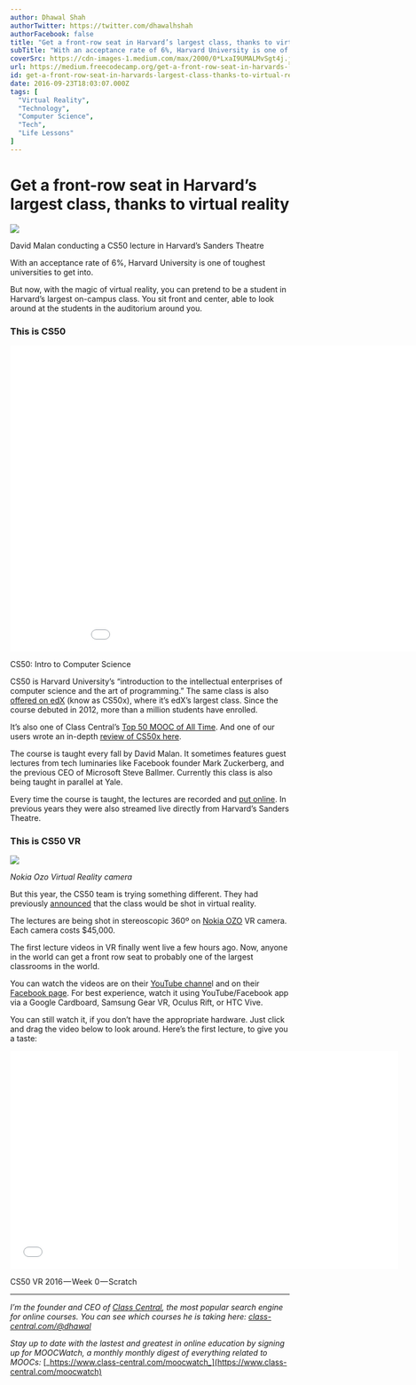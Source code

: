```yaml
---
author: Dhawal Shah
authorTwitter: https://twitter.com/dhawalhshah
authorFacebook: false
title: "Get a front-row seat in Harvard’s largest class, thanks to virtual reality"
subTitle: "With an acceptance rate of 6%, Harvard University is one of toughest universities to get into...."
coverSrc: https://cdn-images-1.medium.com/max/2000/0*LxaI9UMALMvSgt4j.jpg
url: https://medium.freecodecamp.org/get-a-front-row-seat-in-harvards-largest-class-thanks-to-virtual-reality-16970919ebb2
id: get-a-front-row-seat-in-harvards-largest-class-thanks-to-virtual-reality-16970919ebb2
date: 2016-09-23T18:03:07.000Z
tags: [
  "Virtual Reality",
  "Technology",
  "Computer Science",
  "Tech",
  "Life Lessons"
]
---
```

# Get a front-row seat in Harvard’s largest class, thanks to virtual reality







![](https://cdn-images-1.medium.com/max/2000/0*LxaI9UMALMvSgt4j.jpg)

David Malan conducting a CS50 lecture in Harvard’s Sanders Theatre







With an acceptance rate of 6%, Harvard University is one of toughest universities to get into.

But now, with the magic of virtual reality, you can pretend to be a student in Harvard’s largest on-campus class. You sit front and center, able to look around at the students in the auditorium around you.

### **This is CS50**









<iframe data-width="854" data-height="480" width="980" height="551" src="/media/db07c5541bd42a36679ec447dbd23f2a?postId=16970919ebb2" data-media-id="db07c5541bd42a36679ec447dbd23f2a" allowfullscreen="" frameborder="0"></iframe>



CS50: Intro to Computer Science







CS50 is Harvard University’s “introduction to the intellectual enterprises of computer science and the art of programming.” The same class is also [offered on edX](https://www.class-central.com/mooc/442/edx-cs50x-introduction-to-computer-science) (know as CS50x), where it’s edX’s largest class. Since the course debuted in 2012, more than a million students have enrolled.

It’s also one of Class Central’s [Top 50 MOOC of All Time](https://www.class-central.com/report/top-moocs/). And one of our users wrote an in-depth [review of CS50x here](https://www.class-central.com/report/review-david-malan-cs50-introduction-to-cs/).

The course is taught every fall by David Malan. It sometimes features guest lectures from tech luminaries like Facebook founder Mark Zuckerberg, and the previous CEO of Microsoft Steve Ballmer. Currently this class is also being taught in parallel at Yale.

Every time the course is taught, the lectures are recorded and [put online](https://cs50.harvard.edu/). In previous years they were also streamed live directly from Harvard’s Sanders Theatre.

### **This is CS50 VR**



![](https://cdn-images-1.medium.com/max/1600/0*ZeQi9TsX7wu2r0Cf.jpg)

_Nokia Ozo Virtual Reality camera_



But this year, the CS50 team is trying something different. They had previously [announced](https://www.class-central.com/report/harvard-cs50-virtual-reality/) that the class would be shot in virtual reality.

The lectures are being shot in stereoscopic 360º on [Nokia OZO](https://ozo.nokia.com/) VR camera. Each camera costs $45,000.

The first lecture videos in VR finally went live a few hours ago. Now, anyone in the world can get a front row seat to probably one of the largest classrooms in the world.

You can watch the videos are on their [YouTube channe](https://www.youtube.com/user/cs50tv/videos)l and on their [Facebook page](https://www.facebook.com/cs50/). For best experience, watch it using YouTube/Facebook app via a Google Cardboard, Samsung Gear VR, Oculus Rift, or HTC Vive.

You can still watch it, if you don’t have the appropriate hardware. Just click and drag the video below to look around. Here’s the first lecture, to give you a taste:





<iframe data-width="854" data-height="480" width="700" height="393" src="/media/c79ec0cb35f6ab9fa048ca204fee3b4f?postId=16970919ebb2" data-media-id="c79ec0cb35f6ab9fa048ca204fee3b4f" allowfullscreen="" frameborder="0"></iframe>



CS50 VR 2016 — Week 0 — Scratch













* * *







_I’m the founder and CEO of_ [_Class Central_](https://www.class-central.com)_, the most popular search engine for online courses. You can see which courses he is taking here:_ [_class-central.com/@dhawal_](https://www.class-central.com/@dhawal)

_Stay up to date with the lastest and greatest in online education by signing up for MOOCWatch, a monthly monthly digest of everything related to MOOCs:_ [_https://www.class-central.com/moocwatch_](https://www.class-central.com/moocwatch)








